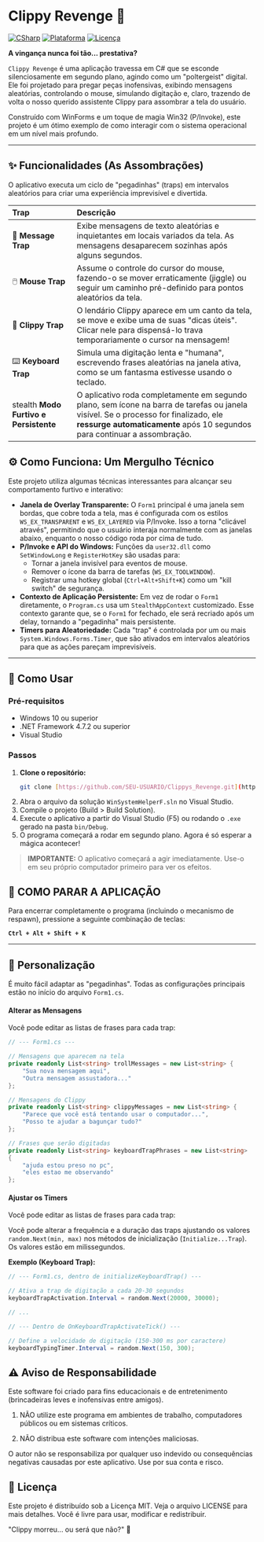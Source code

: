 # Clippy Revenge 👻

[![CSharp](https://img.shields.io/badge/Linguagem-C%23-239120?style=for-the-badge&logo=c-sharp&logoColor=white)](https://docs.microsoft.com/pt-br/dotnet/csharp/)
[![Plataforma](https://img.shields.io/badge/Plataforma-Windows-0078D6?style=for-the-badge&logo=windows)](https://www.microsoft.com/pt-br/windows)
[![Licença](https://img.shields.io/badge/Licença-MIT-green.svg?style=for-the-badge)](LICENSE)

**A vingança nunca foi tão... prestativa?**

`Clippy Revenge` é uma aplicação travessa em C# que se esconde silenciosamente em segundo plano, agindo como um "poltergeist" digital. Ele foi projetado para pregar peças inofensivas, exibindo mensagens aleatórias, controlando o mouse, simulando digitação e, claro, trazendo de volta o nosso querido assistente Clippy para assombrar a tela do usuário.

Construído com WinForms e um toque de magia Win32 (P/Invoke), este projeto é um ótimo exemplo de como interagir com o sistema operacional em um nível mais profundo.

---

## ✨ Funcionalidades (As Assombrações)

O aplicativo executa um ciclo de "pegadinhas" (traps) em intervalos aleatórios para criar uma experiência imprevisível e divertida.

| Trap | Descrição |
| :--- | :--- |
| 💬 **Message Trap** | Exibe mensagens de texto aleatórias e inquietantes em locais variados da tela. As mensagens desaparecem sozinhas após alguns segundos. |
| 🖱️ **Mouse Trap** | Assume o controle do cursor do mouse, fazendo-o se mover erraticamente (jiggle) ou seguir um caminho pré-definido para pontos aleatórios da tela. |
| 📎 **Clippy Trap** | O lendário Clippy aparece em um canto da tela, se move e exibe uma de suas "dicas úteis". Clicar nele para dispensá-lo trava temporariamente o cursor na mensagem! |
| ⌨️ **Keyboard Trap** | Simula uma digitação lenta e "humana", escrevendo frases aleatórias na janela ativa, como se um fantasma estivesse usando o teclado. |
|  stealth **Modo Furtivo e Persistente** | O aplicativo roda completamente em segundo plano, sem ícone na barra de tarefas ou janela visível. Se o processo for finalizado, ele **ressurge automaticamente** após 10 segundos para continuar a assombração. |

## ⚙️ Como Funciona: Um Mergulho Técnico

Este projeto utiliza algumas técnicas interessantes para alcançar seu comportamento furtivo e interativo:

-   **Janela de Overlay Transparente:** O `Form1` principal é uma janela sem bordas, que cobre toda a tela, mas é configurada com os estilos `WS_EX_TRANSPARENT` e `WS_EX_LAYERED` via P/Invoke. Isso a torna "clicável através", permitindo que o usuário interaja normalmente com as janelas abaixo, enquanto o nosso código roda por cima de tudo.
-   **P/Invoke e API do Windows:** Funções da `user32.dll` como `SetWindowLong` e `RegisterHotKey` são usadas para:
    -   Tornar a janela invisível para eventos de mouse.
    -   Remover o ícone da barra de tarefas (`WS_EX_TOOLWINDOW`).
    -   Registrar uma hotkey global (`Ctrl+Alt+Shift+K`) como um "kill switch" de segurança.
-   **Contexto de Aplicação Persistente:** Em vez de rodar o `Form1` diretamente, o `Program.cs` usa um `StealthAppContext` customizado. Esse contexto garante que, se o `Form1` for fechado, ele será recriado após um delay, tornando a "pegadinha" mais persistente.
-   **Timers para Aleatoriedade:** Cada "trap" é controlada por um ou mais `System.Windows.Forms.Timer`, que são ativados em intervalos aleatórios para que as ações pareçam imprevisíveis.

---

## 🚀 Como Usar

### Pré-requisitos

-   Windows 10 ou superior
-   .NET Framework 4.7.2 ou superior
-   Visual Studio

### Passos

1.  **Clone o repositório:**
    ```bash
    git clone [https://github.com/SEU-USUARIO/Clippys_Revenge.git](https://github.com/SEU-USUARIO/Clippys_Revenge.git)
    ```
2.  Abra o arquivo da solução `WinSystemHelperF.sln` no Visual Studio.
3.  Compile o projeto (Build > Build Solution).
4.  Execute o aplicativo a partir do Visual Studio (F5) ou rodando o `.exe` gerado na pasta `bin/Debug`.
5.  O programa começará a rodar em segundo plano. Agora é só esperar a mágica acontecer!

> **IMPORTANTE:** O aplicativo começará a agir imediatamente. Use-o em seu próprio computador primeiro para ver os efeitos.

## 🛑 **COMO PARAR A APLICAÇÃO**

Para encerrar completamente o programa (incluindo o mecanismo de respawn), pressione a seguinte combinação de teclas:

**`Ctrl + Alt + Shift + K`**

---

## 🔧 Personalização

É muito fácil adaptar as "pegadinhas". Todas as configurações principais estão no início do arquivo `Form1.cs`.

#### Alterar as Mensagens

Você pode editar as listas de frases para cada trap:

```csharp
// --- Form1.cs ---

// Mensagens que aparecem na tela
private readonly List<string> trollMessages = new List<string> {
    "Sua nova mensagem aqui",
    "Outra mensagem assustadora..."
};

// Mensagens do Clippy
private readonly List<string> clippyMessages = new List<string> {
    "Parece que você está tentando usar o computador...",
    "Posso te ajudar a bagunçar tudo?"
};

// Frases que serão digitadas
private readonly List<string> keyboardTrapPhrases = new List<string>
{
    "ajuda estou preso no pc",
    "eles estao me observando"
};
```

#### Ajustar os Timers
Você pode editar as listas de frases para cada trap:

Você pode alterar a frequência e a duração das traps ajustando os valores `random.Next(min, max)` nos métodos de inicialização (`Initialize...Trap`). Os valores estão em milissegundos.

**Exemplo (Keyboard Trap):**
```csharp
// --- Form1.cs, dentro de initializeKeyboardTrap() ---

// Ativa a trap de digitação a cada 20-30 segundos
keyboardTrapActivation.Interval = random.Next(20000, 30000);

// ...

// --- Dentro de OnKeyboardTrapActivateTick() ---

// Define a velocidade de digitação (150-300 ms por caractere)
keyboardTypingTimer.Interval = random.Next(150, 300);
```

## ⚠️ Aviso de Responsabilidade

Este software foi criado para fins educacionais e de entretenimento (brincadeiras leves e inofensivas entre amigos).

1. NÃO utilize este programa em ambientes de trabalho, computadores públicos ou em sistemas críticos.

2. NÃO distribua este software com intenções maliciosas.

O autor não se responsabiliza por qualquer uso indevido ou consequências negativas causadas por este aplicativo. Use por sua conta e risco.

 ## 📄 Licença
 Este projeto é distribuído sob a Licença MIT. Veja o arquivo LICENSE para mais detalhes. Você é livre para usar, modificar e redistribuir.

 "Clippy morreu... ou será que não?" 👻